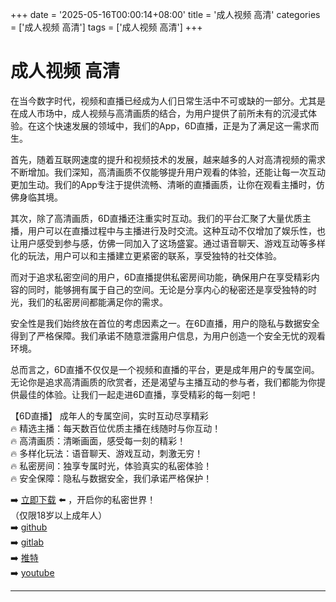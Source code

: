 +++
date = '2025-05-16T00:00:14+08:00'
title = '成人视频 高清'
categories = ['成人视频 高清']
tags = ['成人视频 高清']
+++

# 成人视频 高清

在当今数字时代，视频和直播已经成为人们日常生活中不可或缺的一部分。尤其是在成人市场中，成人视频与高清画质的结合，为用户提供了前所未有的沉浸式体验。在这个快速发展的领域中，我们的App，6D直播，正是为了满足这一需求而生。

首先，随着互联网速度的提升和视频技术的发展，越来越多的人对高清视频的需求不断增加。我们深知，高清画质不仅能够提升用户观看的体验，还能让每一次互动更加生动。我们的App专注于提供流畅、清晰的直播画质，让你在观看主播时，仿佛身临其境。

其次，除了高清画质，6D直播还注重实时互动。我们的平台汇聚了大量优质主播，用户可以在直播过程中与主播进行及时交流。这种互动不仅增加了娱乐性，也让用户感受到参与感，仿佛一同加入了这场盛宴。通过语音聊天、游戏互动等多样化的玩法，用户可以和主播建立更紧密的联系，享受独特的社交体验。

而对于追求私密空间的用户，6D直播提供私密房间功能，确保用户在享受精彩内容的同时，能够拥有属于自己的空间。无论是分享内心的秘密还是享受独特的时光，我们的私密房间都能满足你的需求。

安全性是我们始终放在首位的考虑因素之一。在6D直播，用户的隐私与数据安全得到了严格保障。我们承诺不随意泄露用户信息，为用户创造一个安全无忧的观看环境。

总而言之，6D直播不仅仅是一个视频和直播的平台，更是成年用户的专属空间。无论你是追求高清画质的欣赏者，还是渴望与主播互动的参与者，我们都能为你提供最佳的体验。让我们一起走进6D直播，享受精彩的每一刻吧！

【6D直播】
成年人的专属空间，实时互动尽享精彩  
🔥 精选主播：每天数百位优质主播在线随时与你互动！  
🔥 高清画质：清晰画面，感受每一刻的精彩！  
🔥 多样化玩法：语音聊天、游戏互动，刺激无穷！  
🔥 私密房间：独享专属时光，体验真实的私密体验！  
🔥 安全保障：隐私与数据安全，我们承诺严格保护！

➡️ [立即下载](https://down123.s3.ap-east-1.amazonaws.com/index.html?channelCode=blog) ⬅️ ，开启你的私密世界！  
（仅限18岁以上成年人）  
➡️ [github](https://aldult-live.github.io/)  
➡️ [gitlab](https://seo-09598d.gitlab.io/)  
➡️ [推特](https://x.com/wegame33)  
➡️ [youtube](https://www.youtube.com/@6Dlive)  

---
